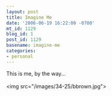 ```yaml
---
layout: post
title: Imagine Me
date: '2006-06-19 16:22:00 -0700'
mt_id: 1129
blog_id: 1
post_id: 1129
basename: imagine-me
categories:
- personal
---
```

This is me, by the way...<br />
<br />
&lt;img src=&quot;/images/34-25/bbrown.jpg"&gt;<br />
<br />
